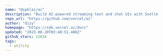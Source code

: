 ```yaml
---
name: "@spklai/ai"
description: "Build AI-powered streaming text and chat UIs with Svelte support."
repo_url: "https://github.com/vercel/ai"
author: "dizy"
homepage: "https://sdk.vercel.ai/docs"
updated: "2023-08-20T03:48:51.408Z"
github_stars: 12834
tags: 
  - utility
---
```

